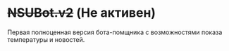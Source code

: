 # ~~NSUBot.v2~~ (Не активен)
Первая полноценная версия бота-помщника с возможностями показа температуры и новостей.
